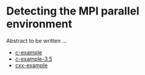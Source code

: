 # Detecting the MPI parallel environment

Abstract to be written ...

- [c-example](c-example/)
- [c-example-3.5](c-example-3.5/)
- [cxx-example](cxx-example/)

